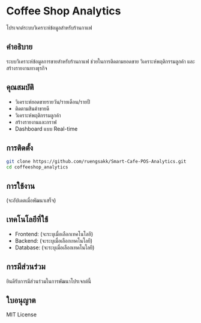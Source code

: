 # Coffee Shop Analytics

โปรเจกต์ระบบวิเคราะห์ข้อมูลสำหรับร้านกาแฟ

## คำอธิบาย

ระบบวิเคราะห์ข้อมูลการขายสำหรับร้านกาแฟ ช่วยในการติดตามยอดขาย วิเคราะห์พฤติกรรมลูกค้า และสร้างรายงานทางธุรกิจ

## คุณสมบัติ

- วิเคราะห์ยอดขายรายวัน/รายเดือน/รายปี
- ติดตามสินค้าขายดี
- วิเคราะห์พฤติกรรมลูกค้า
- สร้างรายงานและกราฟ
- Dashboard แบบ Real-time

## การติดตั้ง

```bash
git clone https://github.com/ruengsakk/Smart-Cafe-POS-Analytics.git
cd coffeeshop_analytics
```

## การใช้งาน

(จะอัปเดตเมื่อพัฒนาเสร็จ)

## เทคโนโลยีที่ใช้

- Frontend: (จะระบุเมื่อเลือกเทคโนโลยี)
- Backend: (จะระบุเมื่อเลือกเทคโนโลยี)
- Database: (จะระบุเมื่อเลือกเทคโนโลยี)

## การมีส่วนร่วม

ยินดีรับการมีส่วนร่วมในการพัฒนาโปรเจกต์นี้

## ใบอนุญาต

MIT License